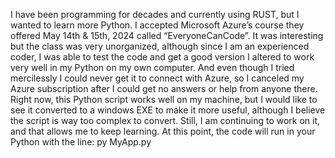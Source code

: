 I have been programming for decades and currently using RUST, but I wanted to learn more Python. I accepted Microsoft Azure’s course they offered May 14th & 15th, 2024 called “EveryoneCanCode”. It was interesting but the class was very unorganized, although since I am an experienced coder, I was able to test the code and get a good version I altered to work very well in my Python on my own computer. And even though I tried mercilessly I could never get it to connect with Azure, so I canceled my Azure subscription after I could get no answers or help from anyone there. Right now, this Python script works well on my machine, but I would like to see it converted to a windows EXE to make it more useful, although I believe the script is way too complex to convert. Still, I am continuing to work on it, and that allows me to keep learning. At this point, the code will run in your Python with the line: py MyApp.py
